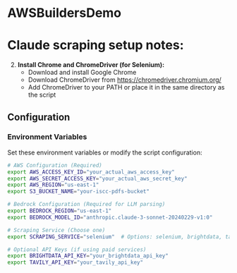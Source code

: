 # AWSBuildersDemo

# Claude scraping setup notes: 

2. **Install Chrome and ChromeDriver (for Selenium):**
   - Download and install Google Chrome
   - Download ChromeDriver from https://chromedriver.chromium.org/
   - Add ChromeDriver to your PATH or place it in the same directory as the script

## Configuration

### Environment Variables

Set these environment variables or modify the script configuration:

```bash
# AWS Configuration (Required)
export AWS_ACCESS_KEY_ID="your_actual_aws_access_key"
export AWS_SECRET_ACCESS_KEY="your_actual_aws_secret_key"
export AWS_REGION="us-east-1"
export S3_BUCKET_NAME="your-iscc-pdfs-bucket"

# Bedrock Configuration (Required for LLM parsing)
export BEDROCK_REGION="us-east-1"
export BEDROCK_MODEL_ID="anthropic.claude-3-sonnet-20240229-v1:0"

# Scraping Service (Choose one)
export SCRAPING_SERVICE="selenium"  # Options: selenium, brightdata, tavily

# Optional API Keys (if using paid services)
export BRIGHTDATA_API_KEY="your_brightdata_api_key"
export TAVILY_API_KEY="your_tavily_api_key"
```

